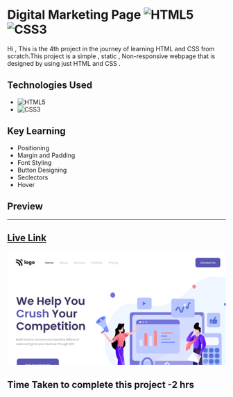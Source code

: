 # Digital Marketing Page ![HTML5](https://img.shields.io/badge/html5-%23E34F26.svg?style=for-the-badge&logo=html5&logoColor=white)	![CSS3](https://img.shields.io/badge/css3-%231572B6.svg?style=for-the-badge&logo=css3&logoColor=white)

Hi , This is the 4th project in the journey  of learning HTML and CSS from scratch.This project is a simple , static , Non-responsive webpage that is designed by using just HTML and CSS . 

## Technologies Used
- ![HTML5](https://img.shields.io/badge/html5-%23E34F26.svg?style=for-the-badge&logo=html5&logoColor=white)
-	![CSS3](https://img.shields.io/badge/css3-%231572B6.svg?style=for-the-badge&logo=css3&logoColor=white)

## Key Learning
- Positioning
- Margin and Padding
- Font Styling
- Button Designing
- Seclectors
- Hover

## Preview
***
## [Live Link](https://04-seo-webpage.netlify.app/)
![Screenshot](./thumbnail.png)

## Time Taken to complete this project -2 hrs